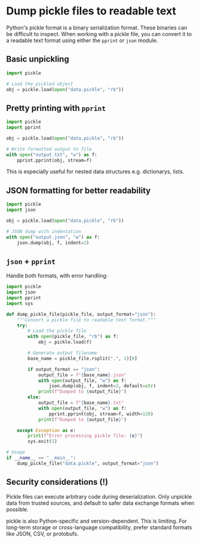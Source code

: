 # Dump pickle files to readable text

Python's pickle format is a binary serialization format.
These binaries  can be difficult to inspect.
When working with a pickle file, you can convert it to a readable text format using either the `pprint` or `json` module.

## Basic unpickling

```python
import pickle

# Load the pickled object
obj = pickle.load(open("data.pickle", "rb"))
```

## Pretty printing with `pprint`

```python
import pickle
import pprint

obj = pickle.load(open("data.pickle", "rb"))

# Write formatted output to file
with open("output.txt", "w") as f:
    pprint.pprint(obj, stream=f)
```

This is especially useful for nested data structures e.g. dictionarys, lists.

## JSON formatting for better readability

```python
import pickle
import json

obj = pickle.load(open("data.pickle", "rb"))

# JSON dump with indentation
with open("output.json", "w") as f:
    json.dump(obj, f, indent=2)
```

## `json` + `pprint`

Handle both formats, with error handling:

```python
import pickle
import json
import pprint
import sys

def dump_pickle_file(pickle_file, output_format="json"):
    """Convert a pickle file to readable text format."""
    try:
        # Load the pickle file
        with open(pickle_file, "rb") as f:
            obj = pickle.load(f)

        # Generate output filename
        base_name = pickle_file.rsplit(".", 1)[0]

        if output_format == "json":
            output_file = f"{base_name}.json"
            with open(output_file, "w") as f:
                json.dump(obj, f, indent=2, default=str)
            print(f"Dumped to {output_file}")
        else:
            output_file = f"{base_name}.txt"
            with open(output_file, "w") as f:
                pprint.pprint(obj, stream=f, width=120)
            print(f"Dumped to {output_file}")

    except Exception as e:
        print(f"Error processing pickle file: {e}")
        sys.exit(1)

# Usage
if __name__ == "__main__":
    dump_pickle_file("data.pickle", output_format="json")
```

## Security considerations (!)

Pickle files can execute arbitrary code during deserialization.
Only unpickle data from trusted sources, and default to safer data exchange formats when possible.

pickle is also Python-specific and version-dependent. This is limiting.
For long-term storage or cross-language compatibility, prefer standard formats like JSON, CSV, or protobufs.
